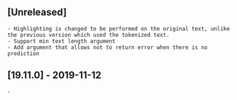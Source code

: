 ## [Unreleased]
    - Highlighting is changed to be performed on the original text, unlike the previous version which used the tokenized text.
    - Support min text length argument
    - Add argument that allows not to return error when there is no prediction


## [19.11.0] - 2019-11-12
    - 
